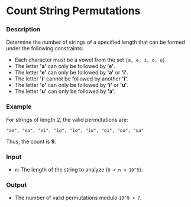 # Count String Permutations
### Description

Determine the number of strings of a specified length that can be formed under the following constraints:

- Each character must be a vowel from the set `{a, e, i, o, u}`.
- The letter **'a'** can only be followed by **'e'**.
- The letter **'e'** can only be followed by **'a'** or **'i'**.
- The letter **'i'** cannot be followed by another **'i'**.
- The letter **'o'** can only be followed by **'i'** or **'u'**.
- The letter **'u'** can only be followed by **'a'**.

### Example

For strings of length 2, the valid permutations are:

```
"ae", "ea", "ei", "ie", "io", "iu", "oi", "ou", "ua"
```

Thus, the count is **9**.

### Input

- `n`: The length of the string to analyze (`0 < n < 10^5`).

### Output

- The number of valid permutations modulo `10^9 + 7`.
